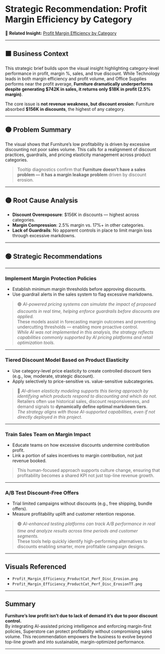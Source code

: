# Strategic Recommendation: Profit Margin Efficiency by Category

📁 **Related Insight:** [Profit Margin Efficiency by Category](../docs/Insights/Profit_Margin_Efficiency_By_Category.md)

---

## 🟪 Business Context

This strategic brief builds upon the visual insight highlighting category-level performance in profit, margin %, sales, and true discount. While Technology leads in both margin efficiency and profit volume, and Office Supplies performs near the profit average, **Furniture dramatically underperforms despite generating $742K in sales, it returns only $18K in profit (2.5% margin)**.

The core issue is **not revenue weakness, but discount erosion**: Furniture absorbed **$156K in discounts**, the highest of any category.

---

## 🟡 Problem Summary

The visual shows that Furniture’s low profitability is driven by excessive discounting not poor sales volume. This calls for a realignment of discount practices, guardrails, and pricing elasticity management across product categories.

> Tooltip diagnostics confirm that **Furniture doesn’t have a sales problem — it has a margin leakage problem** driven by discount erosion.

---

## 🟡 Root Cause Analysis

- **Discount Overexposure**: $156K in discounts — highest across categories.  
- **Margin Compression**: 2.5% margin vs. 17%+ in other categories.  
- **Lack of Guardrails**: No apparent controls in place to limit margin loss through excessive markdowns.

---

## 🟢 Strategic Recommendations

---

### **Implement Margin Protection Policies**

- Establish minimum margin thresholds before approving discounts.  
- Use guardrail alerts in the sales system to flag excessive markdowns.  

> 🟣 *AI-powered pricing systems can simulate the impact of proposed discounts in real time, helping enforce guardrails 
  before discounts are applied.*  
> These models assist in forecasting margin outcomes and preventing undercutting thresholds — enabling more proactive 
  control.  
> *While AI was not implemented in this analysis, the strategy reflects capabilities commonly supported by AI pricing 
   platforms and retail optimization tools.*

---

### **Tiered Discount Model Based on Product Elasticity**

- Use category-level price elasticity to create controlled discount tiers (e.g., low, moderate, strategic discount).  
- Apply selectively to price-sensitive vs. value-sensitive subcategories.  

> 🔵 *AI-driven elasticity modeling supports this tiering approach by identifying which products respond to discounting and 
  which do not.*  
> Retailers often use historical sales, discount responsiveness, and demand signals to **dynamically define optimal markdown 
  tiers**.  
> *The strategy aligns with those AI-supported capabilities, even if not directly deployed in this project.*

---

### **Train Sales Team on Margin Impact**

- Educate teams on how excessive discounts undermine contribution profit.  
- Link a portion of sales incentives to margin contribution, not just revenue booked.

> This human-focused approach supports culture change, ensuring that profitability becomes a shared KPI not just top-line revenue growth.

---

### **A/B Test Discount-Free Offers**

- Trial limited campaigns without discounts (e.g., free shipping, bundle offers).  
- Measure profitability uplift and customer retention response.  

> 🟣 *AI-enhanced testing platforms can track A/B performance in real time and analyze results across time periods and 
  customer segments.*  
> These tools help quickly identify high-performing alternatives to discounts enabling smarter, more profitable campaign 
  designs.

---

## Visuals Referenced

- `Profit_Margin_Efficiency_ProductCat_Perf_Disc_Erosion.png`  
- `Profit_Margin_Efficiency_ProductCat_Perf_Disc_ErosionTT.png`

---

## Summary

**Furniture’s low profit isn’t due to lack of demand it’s due to poor discount control.**  
By integrating AI-assisted pricing intelligence and enforcing margin-first policies, Superstore can protect profitability without compromising sales volume. This recommendation empowers the business to evolve beyond top-line growth and into sustainable, margin-optimized performance.

---
